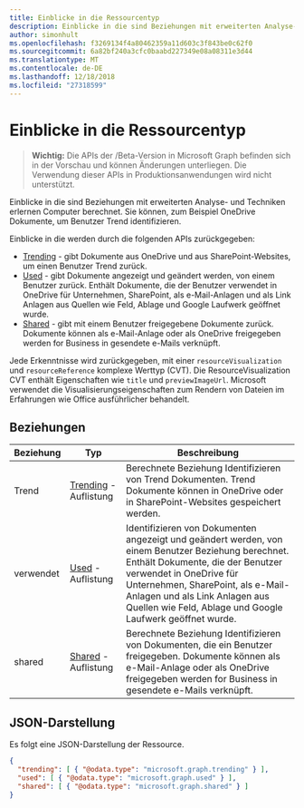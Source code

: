 ```yaml
---
title: Einblicke in die Ressourcentyp
description: Einblicke in die sind Beziehungen mit erweiterten Analyse- und Techniken erlernen Computer berechnet. Sie können, zum Beispiel OneDrive Dokumente, um Benutzer Trend identifizieren.
author: simonhult
ms.openlocfilehash: f3269134f4a80462359a11d603c3f843be0c62f0
ms.sourcegitcommit: 6a82bf240a3cfc0baabd227349e08a08311e3d44
ms.translationtype: MT
ms.contentlocale: de-DE
ms.lasthandoff: 12/18/2018
ms.locfileid: "27318599"
---
```

# <a name="insights-resource-type"></a>Einblicke in die Ressourcentyp

> **Wichtig:** Die APIs der /Beta-Version in Microsoft Graph befinden sich in der Vorschau und können Änderungen unterliegen. Die Verwendung dieser APIs in Produktionsanwendungen wird nicht unterstützt.

Einblicke in die sind Beziehungen mit erweiterten Analyse- und Techniken erlernen Computer berechnet. Sie können, zum Beispiel OneDrive Dokumente, um Benutzer Trend identifizieren.

Einblicke in die werden durch die folgenden APIs zurückgegeben:

- [Trending](insights-trending.md) - gibt Dokumente aus OneDrive und aus SharePoint-Websites, um einen Benutzer Trend zurück.
- [Used](insights-used.md) - gibt Dokumente angezeigt und geändert werden, von einem Benutzer zurück. Enthält Dokumente, die der Benutzer verwendet in OneDrive für Unternehmen, SharePoint, als e-Mail-Anlagen und als Link Anlagen aus Quellen wie Feld, Ablage und Google Laufwerk geöffnet wurde.
- [Shared](insights-shared.md) - gibt mit einem Benutzer freigegebene Dokumente zurück. Dokumente können als e-Mail-Anlage oder als OneDrive freigegeben werden for Business in gesendete e-Mails verknüpft.

Jede Erkenntnisse wird zurückgegeben, mit einer `resourceVisualization` und `resourceReference` komplexe Werttyp (CVT). Die ResourceVisualization CVT enthält Eigenschaften wie `title` und `previewImageUrl`. Microsoft verwendet die Visualisierungseigenschaften zum Rendern von Dateien im Erfahrungen wie Office ausführlicher behandelt.

## <a name="relationships"></a>Beziehungen

| Beziehung      | Typ          | Beschreibung  |
| ------------- |---------------| -------------|
| Trend      | [Trending](insights-trending.md) -Auflistung       | Berechnete Beziehung Identifizieren von Trend Dokumenten. Trend Dokumente können in OneDrive oder in SharePoint-Websites gespeichert werden.   |
| verwendet      | [Used](insights-used.md) -Auflistung       | Identifizieren von Dokumenten angezeigt und geändert werden, von einem Benutzer Beziehung berechnet. Enthält Dokumente, die der Benutzer verwendet in OneDrive für Unternehmen, SharePoint, als e-Mail-Anlagen und als Link Anlagen aus Quellen wie Feld, Ablage und Google Laufwerk geöffnet wurde.  |
| shared        | [Shared](insights-shared.md) -Auflistung       | Berechnete Beziehung Identifizieren von Dokumenten, die ein Benutzer freigegeben. Dokumente können als e-Mail-Anlage oder als OneDrive freigegeben werden for Business in gesendete e-Mails verknüpft.   |

## <a name="json-representation"></a>JSON-Darstellung

Es folgt eine JSON-Darstellung der Ressource.
```json
{
  "trending": [ { "@odata.type": "microsoft.graph.trending" } ],
  "used": [ { "@odata.type": "microsoft.graph.used" } ],
  "shared": [ { "@odata.type": "microsoft.graph.shared" } ]
}
```